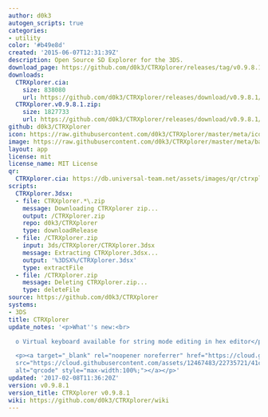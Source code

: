 ```yaml
---
author: d0k3
autogen_scripts: true
categories:
- utility
color: '#b49e8d'
created: '2015-06-07T12:31:39Z'
description: Open Source SD Explorer for the 3DS.
download_page: https://github.com/d0k3/CTRXplorer/releases/tag/v0.9.8.1
downloads:
  CTRXplorer.cia:
    size: 838080
    url: https://github.com/d0k3/CTRXplorer/releases/download/v0.9.8.1/CTRXplorer.cia
  CTRXplorer.v0.9.8.1.zip:
    size: 1827733
    url: https://github.com/d0k3/CTRXplorer/releases/download/v0.9.8.1/CTRXplorer.v0.9.8.1.zip
github: d0k3/CTRXplorer
icon: https://raw.githubusercontent.com/d0k3/CTRXplorer/master/meta/icon.png
image: https://raw.githubusercontent.com/d0k3/CTRXplorer/master/meta/banner.png
layout: app
license: mit
license_name: MIT License
qr:
  CTRXplorer.cia: https://db.universal-team.net/assets/images/qr/ctrxplorer.cia.png
scripts:
  CTRXplorer.3dsx:
  - file: CTRXplorer.*\.zip
    message: Downloading CTRXplorer zip...
    output: /CTRXplorer.zip
    repo: d0k3/CTRXplorer
    type: downloadRelease
  - file: /CTRXplorer.zip
    input: 3ds/CTRXplorer/CTRXplorer.3dsx
    message: Extracting CTRXplorer.3dsx...
    output: '%3DSX%/CTRXplorer.3dsx'
    type: extractFile
  - file: /CTRXplorer.zip
    message: Deleting CTRXplorer.zip...
    type: deleteFile
source: https://github.com/d0k3/CTRXplorer
systems:
- 3DS
title: CTRXplorer
update_notes: '<p>What''s new:<br>

  o Virtual keyboard available for string mode editing in hex editor</p>

  <p><a target="_blank" rel="noopener noreferrer" href="https://cloud.githubusercontent.com/assets/12467483/22735721/41c21394-edfb-11e6-80d1-a0a13c4ff9f1.png"><img
  src="https://cloud.githubusercontent.com/assets/12467483/22735721/41c21394-edfb-11e6-80d1-a0a13c4ff9f1.png"
  alt="qrcode" style="max-width:100%;"></a></p>'
updated: '2017-02-08T11:36:20Z'
version: v0.9.8.1
version_title: CTRXplorer v0.9.8.1
wiki: https://github.com/d0k3/CTRXplorer/wiki
---
```

